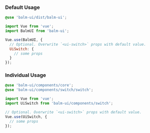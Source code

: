 ### Default Usage

```scss
@use 'balm-ui/dist/balm-ui';
```

```js
import Vue from 'vue';
import BalmUI from 'balm-ui';

Vue.use(BalmUI, {
  // Optional. Overwrite `<ui-switch>` props with default value.
  UiSwitch: {
    // some props
  }
});
```

### Individual Usage

```scss
@use 'balm-ui/components/core';
@use 'balm-ui/components/switch/switch';
```

```js
import Vue from 'vue';
import UiSwitch from 'balm-ui/components/switch';

// Optional. Overwrite `<ui-switch>` props with default value.
Vue.use(UiSwitch, {
  // some props
});
```
